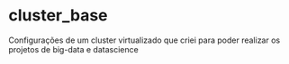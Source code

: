 # cluster_base
Configurações de um cluster virtualizado que criei para poder realizar os projetos de big-data e datascience
